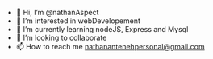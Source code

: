 - 👋 Hi, I’m @nathanAspect
- 👀 I’m interested in webDevelopement
- 🌱 I’m currently learning nodeJS, Express and Mysql
- 💞️ I’m looking to collaborate
- 📫 How to reach me nathanantenehpersonal@gmail.com

<!---
nathanAspect/nathanAspect is a ✨ special ✨ repository because its `README.md` (this file) appears on your GitHub profile.
You can click the Preview link to take a look at your changes.
--->
